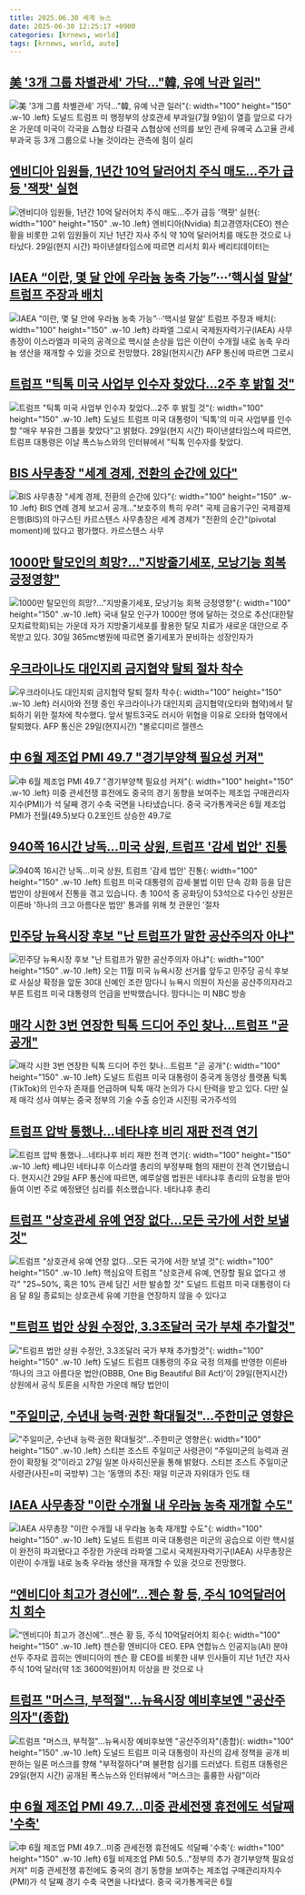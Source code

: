 ```yaml
---
title: 2025.06.30 세계 뉴스
date: 2025-06-30 12:25:17 +0900
categories: [krnews, world]
tags: [krnews, world, auto]
---
```

## [美 '3개 그룹 차별관세' 가닥…"韓, 유예 낙관 일러"](https://n.news.naver.com/mnews/article/011/0004502756)

![美 '3개 그룹 차별관세' 가닥…"韓, 유예 낙관 일러"](https://mimgnews.pstatic.net/image/origin/011/2025/06/29/4502756.jpg?type=nf220_150){: width="100" height="150" .w-10 .left}
도널드 트럼프 미 행정부의 상호관세 부과일(7월 9일)이 열흘 앞으로 다가온 가운데 미국이 각국을 △협상 타결국 △협상에 선의를 보인 관세 유예국 △고율 관세 부과국 등 3개 그룹으로 나눌 것이라는 관측에 힘이 실리

## [엔비디아 임원들, 1년간 10억 달러어치 주식 매도…주가 급등 '잭팟' 실현](https://n.news.naver.com/mnews/article/243/0000080407)

![엔비디아 임원들, 1년간 10억 달러어치 주식 매도…주가 급등 '잭팟' 실현](https://mimgnews.pstatic.net/image/origin/243/2025/06/30/80407.jpg?type=nf220_150){: width="100" height="150" .w-10 .left}
엔비디아(Nvidia) 최고경영자(CEO) 젠슨 황을 비롯한 고위 임원들이 지난 1년간 자사 주식 약 10억 달러어치를 매도한 것으로 나타났다. 29일(현지 시간) 파이낸셜타임스에 따르면 리서치 회사 베리티데이터는

## [IAEA “이란, 몇 달 안에 우라늄 농축 가능”···‘핵시설 말살’ 트럼프 주장과 배치](https://n.news.naver.com/mnews/article/032/0003379401)

![IAEA “이란, 몇 달 안에 우라늄 농축 가능”···‘핵시설 말살’ 트럼프 주장과 배치](https://mimgnews.pstatic.net/image/origin/032/2025/06/30/3379401.jpg?type=nf220_150){: width="100" height="150" .w-10 .left}
라파엘 그로시 국제원자력기구(IAEA) 사무총장이 이스라엘과 미국의 공격으로 핵시설 손상을 입은 이란이 수개월 내로 농축 우라늄 생산을 재개할 수 있을 것으로 전망했다. 28일(현지시간) AFP 통신에 따르면 그로시

## [트럼프 "틱톡 미국 사업부 인수자 찾았다…2주 후 밝힐 것"](https://n.news.naver.com/mnews/article/003/0013332880)

![트럼프 "틱톡 미국 사업부 인수자 찾았다…2주 후 밝힐 것"](https://mimgnews.pstatic.net/image/origin/003/2025/06/30/13332880.jpg?type=nf220_150){: width="100" height="150" .w-10 .left}
도널드 트럼프 미국 대통령이 '틱톡'의 미국 사업부를 인수할 "매우 부유한 그룹을 찾았다"고 밝혔다. 29일(현지 시간) 파이낸셜타임스에 따르면, 트럼프 대통령은 이날 폭스뉴스와의 인터뷰에서 "틱톡 인수자를 찾았다.

## [BIS 사무총장 "세계 경제, 전환의 순간에 있다"](https://n.news.naver.com/mnews/article/001/0015477515)

![BIS 사무총장 "세계 경제, 전환의 순간에 있다"](https://mimgnews.pstatic.net/image/origin/001/2025/06/30/15477515.jpg?type=nf220_150){: width="100" height="150" .w-10 .left}
BIS 연례 경제 보고서 공개…"보호주의 특히 우려" 국제 금융기구인 국제결제은행(BIS)의 아구스틴 카르스텐스 사무총장은 세계 경제가 "전환의 순간"(pivotal moment)에 있다고 평가했다. 카르스텐스 사무

## [1000만 탈모인의 희망?…"지방줄기세포, 모낭기능 회복 긍정영향"](https://n.news.naver.com/mnews/article/421/0008340128)

![1000만 탈모인의 희망?…"지방줄기세포, 모낭기능 회복 긍정영향"](https://mimgnews.pstatic.net/image/origin/421/2025/06/30/8340128.jpg?type=nf220_150){: width="100" height="150" .w-10 .left}
국내 탈모 인구가 1000만 명에 달하는 것으로 추산(대한탈모치료학회)되는 가운데 자가 지방줄기세포를 활용한 탈모 치료가 새로운 대안으로 주목받고 있다. 30일 365mc병원에 따르면 줄기세포가 분비하는 성장인자가

## [우크라이나도 대인지뢰 금지협약 탈퇴 절차 착수](https://n.news.naver.com/mnews/article/469/0000873171)

![우크라이나도 대인지뢰 금지협약 탈퇴 절차 착수](https://mimgnews.pstatic.net/image/origin/469/2025/06/30/873171.jpg?type=nf220_150){: width="100" height="150" .w-10 .left}
러시아와 전쟁 중인 우크라이나가 대인지뢰 금지협약(오타와 협약)에서 탈퇴하기 위한 절차에 착수했다. 앞서 발트3국도 러시아 위협을 이유로 오타와 협약에서 탈퇴했다. AFP 통신은 29일(현지시간) "볼로디미르 젤렌스

## [中 6월 제조업 PMI 49.7  "경기부양책 필요성 커져"](https://n.news.naver.com/mnews/article/374/0000448721)

![中 6월 제조업 PMI 49.7  "경기부양책 필요성 커져"](https://mimgnews.pstatic.net/image/origin/374/2025/06/30/448721.jpg?type=nf220_150){: width="100" height="150" .w-10 .left}
미중 관세전쟁 휴전에도 중국의 경기 동향을 보여주는 제조업 구매관리자지수(PMI)가 석 달째 경기 수축 국면을 나타냈습니다. 중국 국가통계국은 6월 제조업 PMI가 전월(49.5)보다 0.2포인트 상승한 49.7로

## [940쪽 16시간 낭독...미국 상원, 트럼프 '감세 법안' 진통](https://n.news.naver.com/mnews/article/052/0002212512)

![940쪽 16시간 낭독...미국 상원, 트럼프 '감세 법안' 진통](https://mimgnews.pstatic.net/image/origin/052/2025/06/30/2212512.jpg?type=nf220_150){: width="100" height="150" .w-10 .left}
트럼프 미국 대통령의 감세·불법 이민 단속 강화 등을 담은 법안이 상원에서 진통을 겪고 있습니다. 총 100석 중 공화당이 53석으로 다수인 상원은 이른바 '하나의 크고 아름다운 법안' 통과를 위해 첫 관문인 '절차

## [민주당 뉴욕시장 후보 "난 트럼프가 말한 공산주의자 아냐"](https://n.news.naver.com/mnews/article/052/0002212441)

![민주당 뉴욕시장 후보 "난 트럼프가 말한 공산주의자 아냐"](https://mimgnews.pstatic.net/image/origin/052/2025/06/30/2212441.jpg?type=nf220_150){: width="100" height="150" .w-10 .left}
오는 11월 미국 뉴욕시장 선거를 앞두고 민주당 공식 후보로 사실상 확정을 앞둔 30대 신예인 조란 맘다니 뉴욕시 의원이 자신을 공산주의자라고 부른 트럼프 미국 대통령의 언급을 반박했습니다. 맘다니는 미 NBC 방송

## [매각 시한 3번 연장한 틱톡 드디어 주인 찾나…트럼프 "곧 공개"](https://n.news.naver.com/mnews/article/277/0005614993)

![매각 시한 3번 연장한 틱톡 드디어 주인 찾나…트럼프 "곧 공개"](https://mimgnews.pstatic.net/image/origin/277/2025/06/30/5614993.jpg?type=nf220_150){: width="100" height="150" .w-10 .left}
도널드 트럼프 미국 대통령이 중국계 동영상 플랫폼 틱톡(TikTok)의 인수자 존재를 언급하며 틱톡 매각 논의가 다시 탄력을 받고 있다. 다만 실제 매각 성사 여부는 중국 정부의 기술 수출 승인과 시진핑 국가주석의

## [트럼프 압박 통했나…네타냐후 비리 재판 전격 연기](https://n.news.naver.com/mnews/article/422/0000754525)

![트럼프 압박 통했나…네타냐후 비리 재판 전격 연기](https://mimgnews.pstatic.net/image/origin/422/2025/06/30/754525.jpg?type=nf220_150){: width="100" height="150" .w-10 .left}
베냐민 네타냐후 이스라엘 총리의 부정부패 혐의 재판이 전격 연기됐습니다. 현지시간 29일 AFP 통신에 따르면, 예루살렘 법원은 네타냐후 총리의 요청을 받아들여 이번 주로 예정됐던 심리를 취소했습니다. 네타냐후 총리

## [트럼프 "상호관세 유예 연장 없다…모든 국가에 서한 보낼 것"](https://n.news.naver.com/mnews/article/079/0004039680)

![트럼프 "상호관세 유예 연장 없다…모든 국가에 서한 보낼 것"](https://mimgnews.pstatic.net/image/origin/079/2025/06/30/4039680.jpg?type=nf220_150){: width="100" height="150" .w-10 .left}
핵심요약 트럼프 "상호관세 유예, 연장할 필요 없다고 생각" "25~50%, 혹은 10% 관세 담긴 서한 발송할 것" 도널드 트럼프 미국 대통령이 다음 달 8일 종료되는 상호관세 유예 기한을 연장하지 않을 수 있다고

## ["트럼프 법안 상원 수정안, 3.3조달러 국가 부채 추가할것"](https://n.news.naver.com/mnews/article/018/0006052845)

!["트럼프 법안 상원 수정안, 3.3조달러 국가 부채 추가할것"](https://mimgnews.pstatic.net/image/origin/018/2025/06/30/6052845.jpg?type=nf220_150){: width="100" height="150" .w-10 .left}
도널드 트럼프 대통령의 주요 국정 의제를 반영한 이른바 ‘하나의 크고 아름다운 법안(OBBB, One Big Beautiful Bill Act)’이 29일(현지시간) 상원에서 공식 토론을 시작한 가운데 해당 법안이

## ["주일미군, 수년내 능력·권한 확대될것"…주한미군 영향은](https://n.news.naver.com/mnews/article/018/0006052638)

!["주일미군, 수년내 능력·권한 확대될것"…주한미군 영향은](https://mimgnews.pstatic.net/image/origin/018/2025/06/30/6052638.jpg?type=nf220_150){: width="100" height="150" .w-10 .left}
스티븐 조스트 주일미군 사령관이 “주일미군의 능력과 권한이 확장될 것”이라고 27일 일본 아사히신문을 통해 밝혔다. 스티븐 조스트 주일미군 사령관(사진=미 국방부) 그는 ‘동맹의 추진: 재일 미군과 자위대가 인도 태

## [IAEA 사무총장 "이란 수개월 내 우라늄 농축 재개할 수도"](https://n.news.naver.com/mnews/article/003/0013331898)

![IAEA 사무총장 "이란 수개월 내 우라늄 농축 재개할 수도"](https://mimgnews.pstatic.net/image/origin/003/2025/06/29/13331898.jpg?type=nf220_150){: width="100" height="150" .w-10 .left}
도널드 트럼프 미국 대통령은 미군의 공습으로 이란 핵시설이 완전히 파괴됐다고 주장한 가운데 라파엘 그로시 국제원자력기구(IAEA) 사무총장은 이란이 수개월 내로 농축 우라늄 생산을 재개할 수 있을 것으로 전망했다.

## [“엔비디아 최고가 경신에”…젠슨 황 등, 주식 10억달러어치 회수](https://n.news.naver.com/mnews/article/021/0002719204)

![“엔비디아 최고가 경신에”…젠슨 황 등, 주식 10억달러어치 회수](https://mimgnews.pstatic.net/image/origin/021/2025/06/30/2719204.jpg?type=nf220_150){: width="100" height="150" .w-10 .left}
젠슨황 엔비디아 CEO. EPA 연합뉴스 인공지능(AI) 분야 선두 주자로 꼽히는 엔비디아의 젠슨 황 CEO를 비롯한 내부 인사들이 지난 1년간 자사 주식 10억 달러(약 1조 3600억원)어치 이상을 판 것으로 나

## [트럼프 "머스크, 부적절"…뉴욕시장 예비후보엔 "공산주의자"(종합)](https://n.news.naver.com/mnews/article/003/0013332112)

![트럼프 "머스크, 부적절"…뉴욕시장 예비후보엔 "공산주의자"(종합)](https://mimgnews.pstatic.net/image/origin/003/2025/06/30/13332112.jpg?type=nf220_150){: width="100" height="150" .w-10 .left}
도널드 트럼프 미국 대통령이 자신의 감세 정책을 공개 비판하는 일론 머스크를 향해 "부적절하다"며 불편함 심기를 드러냈다. 트럼프 대통령은 29일(현지 시간) 공개된 폭스뉴스와 인터뷰에서 "머스크는 훌륭한 사람"이라

## [中 6월 제조업 PMI 49.7…미중 관세전쟁 휴전에도 석달째 '수축'](https://n.news.naver.com/mnews/article/001/0015478047)

![中 6월 제조업 PMI 49.7…미중 관세전쟁 휴전에도 석달째 '수축'](https://mimgnews.pstatic.net/image/origin/001/2025/06/30/15478047.jpg?type=nf220_150){: width="100" height="150" .w-10 .left}
6월 비제조업 PMI 50.5…"정부의 추가 경기부양책 필요성 커져" 미중 관세전쟁 휴전에도 중국의 경기 동향을 보여주는 제조업 구매관리자지수(PMI)가 석 달째 경기 수축 국면을 나타냈다. 중국 국가통계국은 6월

